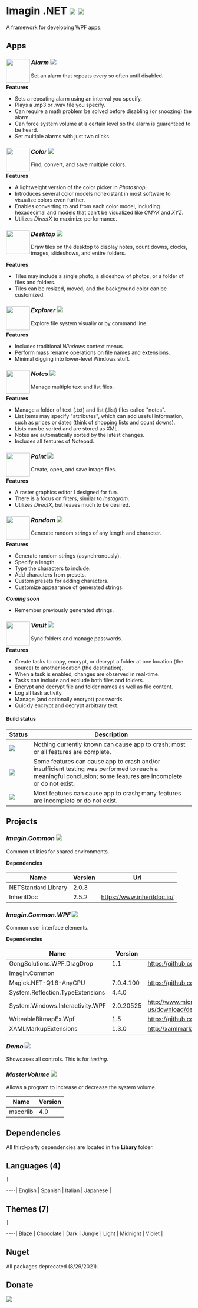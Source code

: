 # Imagin .NET ![](https://img.shields.io/badge/style-5.3.2-blue.svg?style=flat&label=Version) ![](https://img.shields.io/badge/style-Experimental-yellow.svg?style=flat&label=Build) 
A framework for developing WPF apps.

## Apps

### <img align="left" src="https://github.com/imagin-tech/Imagin.NET/blob/master/Logos/Alarm.png?raw=true" width="64" /> *Alarm* ![](https://img.shields.io/badge/style-Stable-green.svg?style=flat&label=Build)

Set an alarm that repeats every so often until disabled.

**Features**
* Sets a repeating alarm using an interval you specify.
* Plays a .mp3 or .wav file you specify.
* Can require a math problem be solved before disabling (or snoozing) the alarm.
* Can force system volume at a certain level so the alarm is guarenteed to be heard.
* Set multiple alarms with just two clicks.



### <img align="left" src="https://github.com/imagin-tech/Imagin.NET/blob/master/Logos/Color.png?raw=true" width="64" /> *Color* ![](https://img.shields.io/badge/style-Experimental-yellow.svg?style=flat&label=Build)

Find, convert, and save multiple colors.

**Features**
* A lightweight version of the color picker in *Photoshop*.
* Introduces several color models nonexistant in most software to visualize colors even further.
* Enables converting to and from each color model, including hexadecimal and models that can't be visualized like *CMYK* and *XYZ*.
* Utilizes *DirectX* to maximize performance.

### <img align="left" src="https://github.com/imagin-tech/Imagin.NET/blob/master/Logos/Desktop.png?raw=true" width="64" /> *Desktop* ![](https://img.shields.io/badge/style-Stable-green.svg?style=flat&label=Build)

Draw tiles on the desktop to display notes, count downs, clocks, images, slideshows, and entire folders.

**Features**
* Tiles may include a single photo, a slideshow of photos, or a folder of files and folders.
* Tiles can be resized, moved, and the background color can be customized.

### <img align="left" src="https://github.com/imagin-tech/Imagin.NET/blob/master/Logos/Explorer.png?raw=true" width="64" /> *Explorer* ![](https://img.shields.io/badge/style-Experimental-yellow.svg?style=flat&label=Build)

Explore file system visually or by command line.

**Features**
* Includes traditional *Windows* context menus.
* Perform mass rename operations on file names and extensions.
* Minimal digging into lower-level Windows stuff.

### <img align="left" src="https://github.com/imagin-tech/Imagin.NET/blob/master/Logos/Notes.png?raw=true" width="64" /> *Notes* ![](https://img.shields.io/badge/style-Stable-green.svg?style=flat&label=Build)

Manage multiple text and list files.

**Features**
* Manage a folder of text (.txt) and list (.list) files called "notes".
* List items may specify "attributes", which can add useful information, such as prices or dates (think of shopping lists and count downs).
* Lists can be sorted and are stored as XML.
* Notes are automatically sorted by the latest changes.
* Includes all features of Notepad.

### <img align="left" src="https://github.com/imagin-tech/Imagin.NET/blob/master/Logos/Paint.png?raw=true" width="64" /> *Paint* ![](https://img.shields.io/badge/style-Unstable-red.svg?style=flat&label=Build)

Create, open, and save image files.

**Features**
* A raster graphics editor I designed for fun.
* There is a focus on filters, similar to *Instagram*.
* Utilizes *DirectX*, but leaves much to be desired.

### <img align="left" src="https://github.com/imagin-tech/Imagin.NET/blob/master/Logos/Random.png?raw=true" width="64" /> *Random* ![](https://img.shields.io/badge/style-Stable-green.svg?style=flat&label=Build)

Generate random strings of any length and character.

**Features**
* Generate random strings (asynchronously). 
* Specify a length.
* Type the characters to include.
* Add characters from presets.
* Custom presets for adding characters.
* Customize appearance of generated strings.

***Coming soon***
* Remember previously generated strings.

### <img align="left" src="https://github.com/imagin-tech/Imagin.NET/blob/master/Logos/Vault.png?raw=true" width="64" /> *Vault* ![](https://img.shields.io/badge/style-Experimental-yellow.svg?style=flat&label=Build)

Sync folders and manage passwords.

**Features**
* Create tasks to copy, encrypt, or decrypt a folder at one location (the source) to another location (the destination). 
* When a task is enabled, changes are observed in real-time.
* Tasks can include and exclude both files and folders.
* Encrypt and decrypt file and folder names as well as file content.
* Log all task activity.
* Manage (and optionally encrypt) passwords.
* Quickly encrypt and decrypt arbitrary text.

#### Build status

  Status  |  Description  |
--------|------------|
![](https://img.shields.io/badge/style-Stable-green.svg?style=flat&label=Build) | Nothing currently known can cause app to crash; most or all features are complete.
![](https://img.shields.io/badge/style-Experimental-yellow.svg?style=flat&label=Build) | Some features can cause app to crash and/or insufficient testing was performed to reach a meaningful conclusion; some features are incomplete or do not exist.
![](https://img.shields.io/badge/style-Unstable-red.svg?style=flat&label=Build) | Most features can cause app to crash; many features are incomplete or do not exist.

## Projects

### *Imagin.Common* ![](https://img.shields.io/badge/style-C%23-blue.svg?style=flat&label=Language)

Common utilities for shared environments.

**Dependencies**

  Name  |  Version  |  Url  |
--------|-----------|-------|
NETStandard.Library | 2.0.3 | 
InheritDoc | 2.5.2 | https://www.inheritdoc.io/

### *Imagin.Common.WPF* ![](https://img.shields.io/badge/style-C%23-blue.svg?style=flat&label=Language)

Common user interface elements.

**Dependencies**

  Name  |  Version  |  Url  |
--------|-----------|-------|
GongSolutions.WPF.DragDrop | 1.1 | https://github.com/punker76/gong-wpf-dragdrop |
Imagin.Common |  |  |
Magick.NET-Q16-AnyCPU | 7.0.4.100 | https://github.com/dlemstra/Magick.NET |
System.Reflection.TypeExtensions | 4.4.0 |  |
System.Windows.Interactivity.WPF | 2.0.20525 | http://www.microsoft.com/en-us/download/details.aspx?id=10801 |
WriteableBitmapEx.Wpf | 1.5 | https://github.com/reneschulte/WriteableBitmapEx |
XAMLMarkupExtensions | 1.3.0 | http://xamlmarkupextensions.codeplex.com/ |

### *Demo* ![](https://img.shields.io/badge/style-C%23-blue.svg?style=flat&label=Language)

Showcases all controls. This is for *testing*.

### *MasterVolume* ![](https://img.shields.io/badge/style-C++-red.svg?style=flat&label=Language)

Allows a program to increase or decrease the system volume.

  Name  |  Version  |
--------|-----------|
mscorlib | 4.0 |

## Dependencies

All third-party dependencies are located in the **Libary** folder.

## Languages (4)

    |
----|
English |
Spanish |
Italian |
Japanese |

## Themes (7)

    |
----|
Blaze |
Chocolate |
Dark |
Jungle |
Light |
Midnight |
Violet |

## Nuget
All packages deprecated (8/29/2021).
    
## Donate

[![](https://www.paypalobjects.com/en_US/i/btn/btn_donateCC_LG.gif)](https://www.paypal.com/cgi-bin/webscr?cmd=_s-xclick&hosted_button_id=AJJG6PWLBYQNG)
